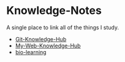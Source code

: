 # Knowledge-Notes
A single place to link all of the things I study.

- [Git-Knowledge-Hub](https://github.com/AlessandroKuz/Git-Knowledge-Hub)
- [My-Web-Knowledge-Hub](https://github.com/AlessandroKuz/My-Web-Knowledge-Hub)
- [bio-learning](https://github.com/AlessandroKuz/bio-learning)
